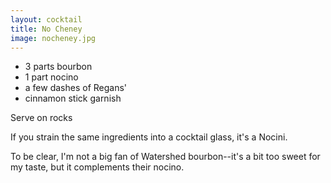 ```yaml
---
layout: cocktail
title: No Cheney
image: nocheney.jpg
---
```

  *  3 parts bourbon
  *  1 part nocino
  *  a few dashes of Regans'
  *  cinnamon stick garnish

Serve on rocks

If you strain the same ingredients into a cocktail glass, it's a Nocini.

To be clear, I'm not a big fan of Watershed bourbon--it's a bit too sweet for my
taste, but it complements their nocino.

